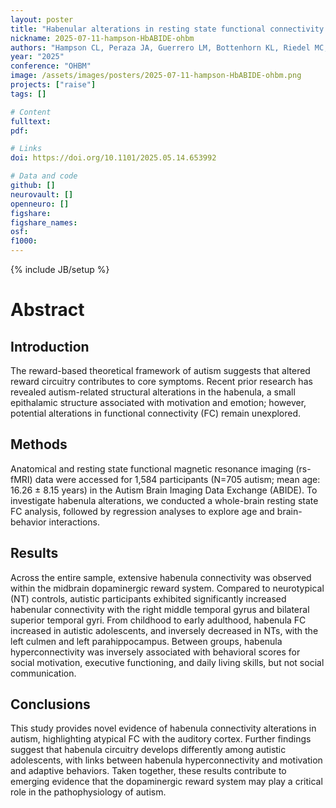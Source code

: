 ```yaml
---
layout: poster
title: "Habenular alterations in resting state functional connectivity among autistic individuals"
nickname: 2025-07-11-hampson-HbABIDE-ohbm
authors: "Hampson CL, Peraza JA, Guerrero LM, Bottenhorn KL, Riedel MC, Almuquin F, Smith DD, Schmarder KM, Musser ED, Dai Y, Agarwal R, Saeed F, Sutherland MT, Laird AR"
year: "2025"
conference: "OHBM"
image: /assets/images/posters/2025-07-11-hampson-HbABIDE-ohbm.png
projects: ["raise"]
tags: []

# Content
fulltext:
pdf:

# Links
doi: https://doi.org/10.1101/2025.05.14.653992

# Data and code
github: []
neurovault: []
openneuro: []
figshare:
figshare_names:
osf:
f1000:
---
```

{% include JB/setup %}

# Abstract

## Introduction

The reward-based theoretical framework of autism suggests that altered reward circuitry contributes to core symptoms. Recent prior research has revealed autism-related structural alterations in the habenula, a small epithalamic structure associated with motivation and emotion; however, potential alterations in functional connectivity (FC) remain unexplored.

## Methods

Anatomical and resting state functional magnetic resonance imaging (rs-fMRI) data were accessed for 1,584 participants (N=705 autism; mean age: 16.26 ± 8.15 years) in the Autism Brain Imaging Data Exchange (ABIDE). To investigate habenula alterations, we conducted a whole-brain resting state FC analysis, followed by regression analyses to explore age and brain-behavior interactions.

## Results

Across the entire sample, extensive habenula connectivity was observed within the midbrain dopaminergic reward system. Compared to neurotypical (NT) controls, autistic participants exhibited significantly increased habenular connectivity with the right middle temporal gyrus and bilateral superior temporal gyri. From childhood to early adulthood, habenula FC increased in autistic adolescents, and inversely decreased in NTs, with the left culmen and left parahippocampus. Between groups, habenula hyperconnectivity was inversely associated with behavioral scores for social motivation, executive functioning, and daily living skills, but not social communication.

## Conclusions

This study provides novel evidence of habenula connectivity alterations in autism, highlighting atypical FC with the auditory cortex. Further findings suggest that habenula circuitry develops differently among autistic adolescents, with links between habenula hyperconnectivity and motivation and adaptive behaviors. Taken together, these results contribute to emerging evidence that the dopaminergic reward system may play a critical role in the pathophysiology of autism.
